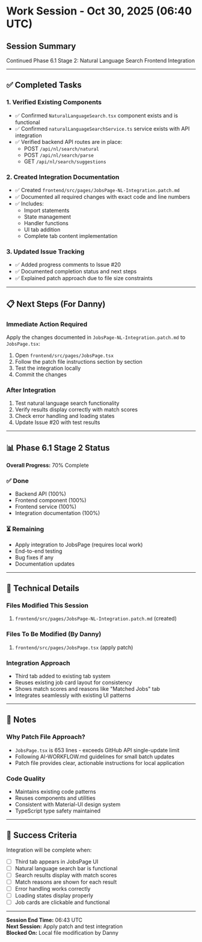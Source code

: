# Work Session - Oct 30, 2025 (06:40 UTC)

## Session Summary
Continued Phase 6.1 Stage 2: Natural Language Search Frontend Integration

---

## ✅ Completed Tasks

### 1. Verified Existing Components
- ✅ Confirmed `NaturalLanguageSearch.tsx` component exists and is functional
- ✅ Confirmed `naturalLanguageSearchService.ts` service exists with API integration
- ✅ Verified backend API routes are in place:
  - POST `/api/nl/search/natural`
  - POST `/api/nl/search/parse`
  - GET `/api/nl/search/suggestions`

### 2. Created Integration Documentation
- ✅ Created `frontend/src/pages/JobsPage-NL-Integration.patch.md`
- ✅ Documented all required changes with exact code and line numbers
- ✅ Includes:
  - Import statements
  - State management
  - Handler functions
  - UI tab addition
  - Complete tab content implementation

### 3. Updated Issue Tracking
- ✅ Added progress comments to Issue #20
- ✅ Documented completion status and next steps
- ✅ Explained patch approach due to file size constraints

---

## 📋 Next Steps (For Danny)

### Immediate Action Required
Apply the changes documented in `JobsPage-NL-Integration.patch.md` to `JobsPage.tsx`:

1. Open `frontend/src/pages/JobsPage.tsx`
2. Follow the patch file instructions section by section
3. Test the integration locally
4. Commit the changes

### After Integration
1. Test natural language search functionality
2. Verify results display correctly with match scores
3. Check error handling and loading states
4. Update Issue #20 with test results

---

## 📊 Phase 6.1 Stage 2 Status

**Overall Progress:** 70% Complete

### ✅ Done
- Backend API (100%)
- Frontend component (100%)
- Frontend service (100%)
- Integration documentation (100%)

### ⏳ Remaining
- Apply integration to JobsPage (requires local work)
- End-to-end testing
- Bug fixes if any
- Documentation updates

---

## 🔧 Technical Details

### Files Modified This Session
1. `frontend/src/pages/JobsPage-NL-Integration.patch.md` (created)

### Files To Be Modified (By Danny)
1. `frontend/src/pages/JobsPage.tsx` (apply patch)

### Integration Approach
- Third tab added to existing tab system
- Reuses existing job card layout for consistency
- Shows match scores and reasons like "Matched Jobs" tab
- Integrates seamlessly with existing UI patterns

---

## 📝 Notes

### Why Patch File Approach?
- `JobsPage.tsx` is 653 lines - exceeds GitHub API single-update limit
- Following AI-WORKFLOW.md guidelines for small batch updates
- Patch file provides clear, actionable instructions for local application

### Code Quality
- Maintains existing code patterns
- Reuses components and utilities
- Consistent with Material-UI design system
- TypeScript type safety maintained

---

## 🎯 Success Criteria

Integration will be complete when:
- [ ] Third tab appears in JobsPage UI
- [ ] Natural language search bar is functional
- [ ] Search results display with match scores
- [ ] Match reasons are shown for each result
- [ ] Error handling works correctly
- [ ] Loading states display properly
- [ ] Job cards are clickable and functional

---

**Session End Time:** 06:43 UTC  
**Next Session:** Apply patch and test integration  
**Blocked On:** Local file modification by Danny
